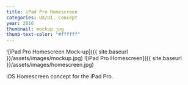 ```yaml
---
title: iPad Pro Homescreen
categories: UX/UI, Concept
year: 2016
thumbnail: mockup.jpg
thumb-text-color: "#ffffff"
---
```


![iPad Pro Homescreen Mock-up]({{ site.baseurl }}/assets/images/mockup.jpg)
![iPad Pro Homescreen]({{ site.baseurl }}/assets/images/homescreen.jpg)

<div class="text-block">
  <p>iOS Homescreen concept for the iPad Pro.</p>
</div>
